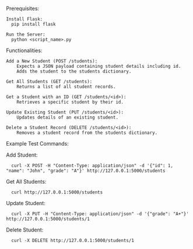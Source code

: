 Prerequisites:

    Install Flask: 
      pip install flask

    Run the Server:
      python <script_name>.py

Functionalities:

    Add a New Student (POST /students):
        Expects a JSON payload containing student details including id.
        Adds the student to the students dictionary.

    Get All Students (GET /students):
        Returns a list of all student records.

    Get a Student with an ID (GET /students/<id>):
        Retrieves a specific student by their id.

    Update Existing Student (PUT /students/<id>):
        Updates details of an existing student.

    Delete a Student Record (DELETE /students/<id>):
        Removes a student record from the students dictionary.
        
Example Test Commands:

  Add Student:

      curl -X POST -H "Content-Type: application/json" -d '{"id": 1, "name": "John", "grade": "A"}' http://127.0.0.1:5000/students

  Get All Students:

      curl http://127.0.0.1:5000/students

  Update Student:

      curl -X PUT -H "Content-Type: application/json" -d '{"grade": "A+"}' http://127.0.0.1:5000/students/1

  Delete Student:

      curl -X DELETE http://127.0.0.1:5000/students/1
